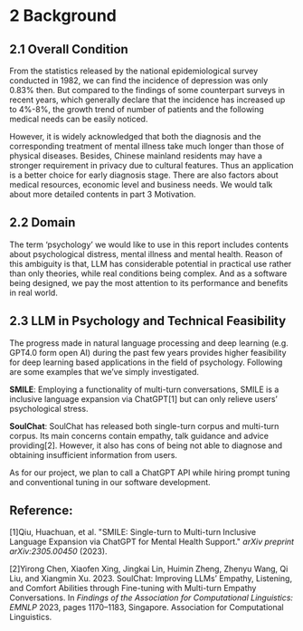 # 2 Background
## 2.1 Overall Condition
From the statistics released by the national epidemiological survey conducted in 1982, we can find the incidence of depression was only 0.83% then. But compared to the findings of some counterpart surveys in recent years, which generally declare that the incidence has increased up to 4%-8%, the growth trend of number of patients and the following medical needs can be easily noticed.  

However, it is widely acknowledged that both the diagnosis and the corresponding treatment of mental illness take much longer than those of physical diseases. Besides,  Chinese mainland residents may have a stronger requirement in privacy due to cultural features. Thus an application is a better choice for early diagnosis stage. There are also factors about medical resources, economic level and business needs. We would talk about more detailed contents in part 3 Motivation.
## 2.2 Domain
The term ‘psychology’ we would like to use in this report includes contents about psychological distress, mental illness and mental health. Reason of this ambiguity is that, LLM has considerable potential in practical use rather than only theories, while real conditions being complex. And as a software being designed, we pay the most attention to its performance and benefits in real world.
## 2.3 LLM in Psychology and Technical Feasibility
The progress made in natural language processing and deep learning (e.g. GPT4.0 form open AI) during the past few years provides higher feasibility for deep learning based applications in the field of psychology. Following are some examples that we’ve simply investigated.  

**SMILE**: Employing a functionality of multi-turn conversations, SMILE is a inclusive language expansion via ChatGPT[1] but can only relieve users’ psychological stress.  

**SoulChat**: SoulChat has released both single-turn corpus and multi-turn corpus. Its main concerns contain empathy, talk guidance and advice providing[2]. However, it also has cons of being not able to diagnose and obtaining insufficient information from users.  

As for our project, we plan to call a ChatGPT API while hiring prompt tuning and conventional tuning in our software development.

## Reference:
[1]Qiu, Huachuan, et al. "SMILE: Single-turn to Multi-turn Inclusive Language Expansion via ChatGPT for Mental Health Support." *arXiv preprint arXiv:2305.00450* (2023).

[2]Yirong Chen, Xiaofen Xing, Jingkai Lin, Huimin Zheng, Zhenyu Wang, Qi Liu, and Xiangmin Xu. 2023. SoulChat: Improving LLMs’ Empathy, Listening, and Comfort Abilities through Fine-tuning with Multi-turn Empathy Conversations. In *Findings of the Association for Computational Linguistics: EMNLP* 2023, pages 1170–1183, Singapore. Association for Computational Linguistics.
